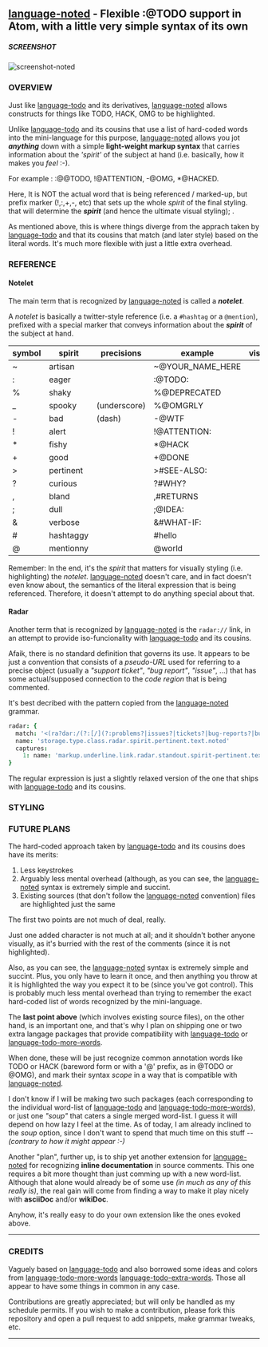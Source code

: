## [language-noted] - Flexible :@TODO support in Atom, with a little very simple syntax of its own

##### SCREENSHOT

![screenshot-noted]

### OVERVIEW

Just like [language-todo] and its derivatives, [language-noted] allows constructs for things like TODO, HACK, OMG to be highlighted.

Unlike [language-todo] and its cousins that use a list of hard-coded words into the mini-language for this purpose, [language-noted] allows you jot _**anything**_ down with a simple **light-weight markup syntax** that carries information about the _'spirit'_ of the subject at hand (i.e. basically, how it makes you _feel_ :-).

For example : :@@TODO, !@ATTENTION, -@OMG, *@HACKED.

Here, It is NOT the actual word that is being referenced / marked-up,  but prefix marker (!,:,+,-, etc) that sets up the whole _spirit_ of the final styling. that will determine the _**spirit**_ (and hence the ultimate visual styling); .

As mentioned above, this is where things diverge from the apprach taken by [language-todo] and that its cousins that match (and later style)
based on the literal words. It's much more flexible with just a little extra overhead.

### REFERENCE

#### Notelet

The main term that is recognized by [language-noted] is called a _**notelet**_.

A _notelet_ is basically a twitter-style reference (i.e. a `#hashtag` or a `@mention`), prefixed with a special marker that conveys information about the _**spirit**_ of the subject at hand.

| symbol | spirit    | precisions   | example          | visual |
| ------ | --------- | ------------ | ---------------- | ------ |
| ~      | artisan   |              | ~@YOUR_NAME_HERE |        |
| :      | eager     |              | :@TODO:          |        |
| %      | shaky     |              | %@DEPRECATED     |        |
| _      | spooky    | (underscore) | %@OMGRLY         |        |
| -      | bad       | (dash)       | -@WTF            |        |
| !      | alert     |              | !@ATTENTION:     |        |
| *      | fishy     |              | *@HACK           |        |
| +      | good      |              | +@DONE           |        |
| >      | pertinent |              | >#SEE-ALSO:      |        |
| ?      | curious   |              | ?#WHY?           |        |
| ,      | bland     |              | ,#RETURNS        |        |
| ;      | dull      |              | ;@IDEA:          |        |
| &      | verbose   |              | &#WHAT-IF:       |        |
| #      | hashtaggy |              | #hello           |        |
| @      | mentionny |              | @world           |        |


Remember: In the end, it's the _spirit_ that matters for visually styling (i.e. highlighting) the _notelet_. [language-noted] doesn't care, and in fact doesn't even know about, the semantics of the literal expression that is being referenced. Therefore, it doesn't attempt to do anything special about that.

#### Radar

Another term that is recognized by [language-noted] is the `radar://` link, in an attempt to provide iso-funcionality with [language-todo] and its cousins.

Afaik, there is no standard definition that governs its use. It appears to be just a convention that consists of a _pseudo-URL_ used for referring to a precise object (usually a _"support ticket"_, _"bug report"_, _"issue"_, ...) that has some actual/supposed connection to the _code region_ that is being commented.

It's best decribed with the pattern copied from the [language-noted] grammar.

```cson
radar: {
  match: '<(ra?dar:/(?:[/](?:problems?|issues?|tickets?|bug-reports?|bugs?|reports?))/(?:[&0-9 \\-.%\,;A-Aa-z_]+))>'
  name: 'storage.type.class.radar.spirit.pertinent.text.noted'
  captures:
    1: name: 'markup.underline.link.radar.standout.spirit-pertinent.text.noted'
}
```

The regular expression is just a slightly relaxed version of the one that ships with [language-todo] and its cousins.




### STYLING


### FUTURE PLANS

The hard-coded approach taken by [language-todo] and its cousins does have its merits:

  1. Less keystrokes
  2. Arguably less mental overhead (although, as you can see, the [language-noted] syntax is extremely simple and succint.
  3. Existing sources (that don't follow the [language-noted] convention) files are highlighted just the same

The first two points are not much of deal, really.

Just one added character is not much at all; and it shouldn't bother anyone visually, as it's burried with the rest of the comments (since it
is not highlighted).

Also, as you can see, the [language-noted] syntax is extremely simple and succint. Plus, you only have to learn it once,
and then anything you throw at it is highlighted the way you expect it to be (since you've got control).
This is probably much less mental overhead than trying to remember the exact hard-coded list of words recognized by the mini-language.

The **last point above** (which involves existing source files), on the other hand, is an important one, and that's why I plan on shipping
one or two extra langage packages that provide compatibility with [language-todo] or [language-todo-more-words].

When done, these will be just recognize common annotation words like TODO or HACK (bareword form or with a '@' prefix, as in @TODO or @OMG), and
mark their syntax _scope_ in a way that is compatible with [language-noted].

I don't know if I will be making two such packages (each corresponding to the individual word-list of [language-todo] and [language-todo-more-words]),
or just one _"soup"_ that caters a single merged word-list. I guess it will depend on how lazy I feel at the time. As of today, I am already inclined to
the _soup_ option, since I don't want to spend that much time on this stuff -- _(contrary to how it might appear :-)_

Another "plan", further up, is to ship yet another extension for [language-noted] for recognizing **inline documentation** in source comments.
This one requires a bit more thought than just comming up with a new word-list. Although that alone would already be of some use
_(in much as any of this really is)_, the real gain will come from finding a way to make it play nicely with **asciiDoc** and/or **wikiDoc**.

Anyhow, it's really easy to do your own extension like the ones evoked above.

------------

### CREDITS ###

Vaguely based on [language-todo] and also borrowed some ideas and colors from [language-todo-more-words] [language-todo-extra-words].
Those all appear to have some things in common in any case.

Contributions are greatly appreciated; but will only be handled as my schedule permits.
If you wish to make a contribution, please fork this repository and open a pull request to add snippets, make grammar tweaks, etc.

------------
[language-noted]: <#>
[language-todo]: <https://github.com/atom/language-todo>
[language-todo-more-words]: <https://github.com/jameelmoses/atom-language-todo-more-words>
[language-todo-extra-words]: <https://github.com/dkiyatkin/atom-language-todo-extra-words>

[screenshot-noted]: <assets/img/screenshot-noted.jpg>
